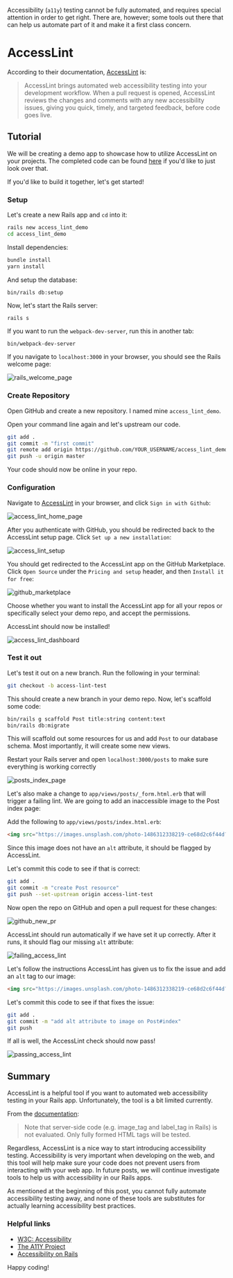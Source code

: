 Accessibility (`a11y`) testing cannot be fully automated, and requires special attention in order to get right. There are, however; some tools out there that can help us automate part of it and make it a first class concern.

# AccessLint

According to their documentation, [AccessLint](https://accesslint.com) is:

>AccessLint brings automated web accessibility testing into your development workflow. When a pull request is opened, AccessLint reviews the changes and comments with any new accessibility issues, giving you quick, timely, and targeted feedback, before code goes live.

## Tutorial

We will be creating a demo app to showcase how to utilize AccessLint on your projects. The completed code can be found [here](https://github.com/andrewmcodes/access_lint_demo) if you'd like to just look over that.

If you'd like to build it together, let's get started!

### Setup

Let's create a new Rails app and `cd` into it:

```sh
rails new access_lint_demo
cd access_lint_demo
```

Install dependencies:

```sh
bundle install
yarn install
```

And setup the database:

```sh
bin/rails db:setup
```

Now, let's start the Rails server:

```shell
rails s
```

If you want to run the `webpack-dev-server`, run this in another tab:

```shell
bin/webpack-dev-server
```

If you navigate to `localhost:3000` in your browser, you should see the Rails welcome page:

![rails_welcome_page](https://dev-to-uploads.s3.amazonaws.com/i/prwqk92m70wgn1ddk1d6.jpg)

### Create Repository

Open GitHub and create a new repository. I named mine `access_lint_demo`.

Open your command line again and let's upstream our code.

```sh
git add .
git commit -m "first commit"
git remote add origin https://github.com/YOUR_USERNAME/access_lint_demo.git
git push -u origin master
```

Your code should now be online in your repo.

### Configuration

Navigate to [AccessLint](https://accesslint.com) in your browser, and click `Sign in with Github`:

![access_lint_home_page](https://dev-to-uploads.s3.amazonaws.com/i/lbprkt2tbw896u55cgb0.jpg)

After you authenticate with GitHub, you should be redirected back to the AccessLint setup page. Click `Set up a new installation`:

![access_lint_setup](https://dev-to-uploads.s3.amazonaws.com/i/gbaaxts5xc5r5j5h6mga.jpg)

You should get redirected to the AccessLint app on the GitHub Marketplace. Click `Open Source` under the `Pricing and setup` header, and then `Install it for free`:

![github_marketplace](https://dev-to-uploads.s3.amazonaws.com/i/vd45o2btqirbuan9ww93.jpg)

Choose whether you want to install the AccessLint app for all your repos or specifically select your demo repo, and accept the permissions.

AccessLint should now be installed!

![access_lint_dashboard](https://dev-to-uploads.s3.amazonaws.com/i/2v0qsfyz3lr0l966uiqq.jpg)

### Test it out

Let's test it out on a new branch. Run the following in your terminal:

```sh
git checkout -b access-lint-test
```

This should create a new branch in your demo repo. Now, let's scaffold some code:

```sh
bin/rails g scaffold Post title:string content:text
bin/rails db:migrate
```

This will scaffold out some resources for us and add `Post` to our database schema. Most importantly, it will create some new views.

Restart your Rails server and open `localhost:3000/posts` to make sure everything is working correctly

![posts_index_page](https://dev-to-uploads.s3.amazonaws.com/i/hrg37lm6h228pdigdsq0.jpg)

Let's also make a change to `app/views/posts/_form.html.erb` that will trigger a failing lint. We are going to add an inaccessible image to the Post index page:

Add the following to `app/views/posts/index.html.erb`:

```html
<img src="https://images.unsplash.com/photo-1486312338219-ce68d2c6f44d?ixlib=rb-1.2.1&ixid=eyJhcHBfaWQiOjEyMDd9&auto=format&fit=crop&w=1352&q=80">
```

Since this image does not have an `alt` attribute, it should be flagged by AccessLint.

Let's commit this code to see if that is correct:

```sh
git add .
git commit -m "create Post resource"
git push --set-upstream origin access-lint-test
```

Now open the repo on GitHub and open a pull request for these changes:

![github_new_pr](https://dev-to-uploads.s3.amazonaws.com/i/xn951kddg8is90e3h3yd.jpg)

AccessLint should run automatically if we have set it up correctly. After it runs, it should flag our missing `alt` attribute:

![failing_access_lint](https://dev-to-uploads.s3.amazonaws.com/i/9l2azcm564jzsd26g2qg.jpg)

Let's follow the instructions AccessLint has given us to fix the issue and add an `alt` tag to our image:

```html
<img src="https://images.unsplash.com/photo-1486312338219-ce68d2c6f44d?ixlib=rb-1.2.1&ixid=eyJhcHBfaWQiOjEyMDd9&auto=format&fit=crop&w=1352&q=80" alt="person using MacBook Pro">
```

Let's commit this code to see if that fixes the issue:

```sh
git add .
git commit -m "add alt attribute to image on Post#index"
git push
```

If all is well, the AccessLint check should now pass!

![passing_access_lint](https://dev-to-uploads.s3.amazonaws.com/i/ygmci46vcwlf8cqctyzh.jpg)

## Summary

AccessLint is a helpful tool if you want to automated web accessibility testing in your Rails app. Unfortunately, the tool is a bit limited currently.

From the [documentation](https://help.accesslint.com/en/articles/1162270-what-file-types-are-supported):

>Note that server-side code (e.g. image_tag  and label_tag in Rails) is not evaluated. Only fully formed HTML tags will be tested.

Regardless, AccessLint is a nice way to start introducing accessibility testing. Accessibility is very important when developing on the web, and this tool will help make sure your code does not prevent users from interacting with your web app. In future posts, we will continue investigate tools to help us with accessibility in our Rails apps.

As mentioned at the beginning of this post, you cannot fully automate accessibility testing away, and none of these tools are substitutes for actually learning accessibility best practices.

### Helpful links

- [W3C: Accessibility](https://www.w3.org/standards/webdesign/accessibility)
- [The A11Y Project](https://a11yproject.com)
- [Accessibility on Rails](https://reinteractive.com/posts/355-accessibility-on-rails)

Happy coding!
